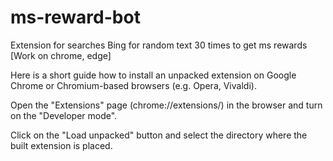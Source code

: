 # ms-reward-bot
Extension for searches Bing for random text 30 times to get ms rewards [Work on chrome, edge]

Here is a short guide how to install an unpacked extension on Google Chrome or Chromium-based browsers (e.g. Opera, Vivaldi).

Open the "Extensions" page (chrome://extensions/) in the browser and turn on the "Developer mode".

Click on the "Load unpacked" button and select the directory where the built extension is placed.
